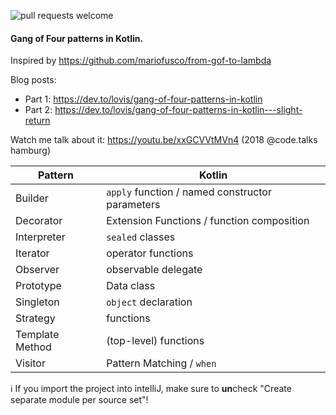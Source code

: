 ![pull requests welcome](https://img.shields.io/badge/pull_requests-welcome-green.svg)

#### Gang of Four patterns in Kotlin.  

Inspired by https://github.com/mariofusco/from-gof-to-lambda  

Blog posts:
- Part 1: https://dev.to/lovis/gang-of-four-patterns-in-kotlin
- Part 2: https://dev.to/lovis/gang-of-four-patterns-in-kotlin---slight-return

Watch me talk about it: https://youtu.be/xxGCVVtMVn4 (2018 @code.talks hamburg)

| Pattern | Kotlin |
| --- | --- |
| Builder   | `apply` function / named constructor parameters |
| Decorator | Extension Functions / function composition |
| Interpreter | `sealed` classes |
| Iterator | operator functions |
| Observer | observable delegate | 
| Prototype | Data class | 
| Singleton | `object` declaration |
| Strategy | functions |
| Template Method | (top-level) functions |
| Visitor | Pattern Matching / `when` |

ℹ️ If you import the project into intelliJ, make sure to **un**check "Create separate module per source set"!

